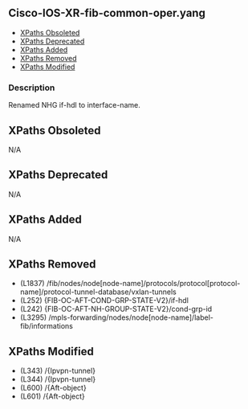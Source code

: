 ## Cisco-IOS-XR-fib-common-oper.yang

- [XPaths Obsoleted](#xpaths-obsoleted)
- [XPaths Deprecated](#xpaths-deprecated)
- [XPaths Added](#xpaths-added)
- [XPaths Removed](#xpaths-removed)
- [XPaths Modified](#xpaths-modified)

### Description

Renamed NHG if-hdl to interface-name.

## XPaths Obsoleted

N/A

## XPaths Deprecated

N/A

## XPaths Added

N/A

## XPaths Removed

- (L1837)	/fib/nodes/node[node-name]/protocols/protocol[protocol-name]/protocol-tunnel-database/vxlan-tunnels
- (L252)	{FIB-OC-AFT-COND-GRP-STATE-V2}/if-hdl
- (L242)	{FIB-OC-AFT-NH-GROUP-STATE-V2}/cond-grp-id
- (L3295)	/mpls-forwarding/nodes/node[node-name]/label-fib/informations

## XPaths Modified

- (L343)	/{Ipvpn-tunnel}
- (L344)	/{Ipvpn-tunnel}
- (L600)	/{Aft-object}
- (L601)	/{Aft-object}

